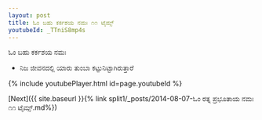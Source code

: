```yaml
---
layout: post
title: ಓಂ ಬಹು ಕರ್ಕಶಯ ನಮಃ ೧೧ ಟೈಮ್ಸ್
youtubeId: _TTniS8mp4s
---
```

 
 
 ಓಂ ಬಹು ಕರ್ಕಶಯ ನಮಃ  
 
 -  ನಿಜ ಜೀವನದಲ್ಲಿ ಯಾರು ತುಂಬಾ ಕಟ್ಟುನಿಟ್ಟಾಗಿರುತ್ತಾರೆ 
 
  
 
  
 
 
 
 
 
 


{% include youtubePlayer.html id=page.youtubeId %}
 
[Next]({{ site.baseurl }}{% link  split1/_posts/2014-08-07-ಓಂ ರತ್ನ ಪ್ರಭೂತಾಯ ನಮಃ ೧೧ ಟೈಮ್ಸ್.md%})
 
